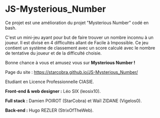 # JS-Mysterious_Number
Ce projet est une amélioration du projet "Mysterious Number" codé en bash. 

C'est un mini-jeu ayant pour but de faire trouver un nombre inconnu à un joueur. Il est divisé en 4 difficultés allant de Facile à Impossible.
Ce jeu contient un système de classement avec un score calculé avec le nombre de tentative du joueur et de la difficulté choisie.

Bonne chance à vous et amusez vous sur **Mysterious Number !** 

Page du site : https://starcobra.github.io/JS-Mysterious_Number/

Etudiant en Licence Professionnelle CIASIE.



**Front-end & web designer :** Léo SIX (leosix10).

**Full stack :** Damien POIROT (StarCobra) et Waïl ZIDANE (Vigelos0).

**Back-end :** Hugo REZLER (StrixOfTheWeb).
